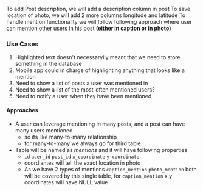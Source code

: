 To add Post description, we will add a description column in post
To save location of photo, we will add 2 more columns longitude and latitude
To handle mention functionality we will follow following approach where user can mention other users in his post **(either in caption or in photo)**

### Use Cases

1. Highlighted text doesn't necessaryliy meant that we need to store something in the database
2. Mobile app could in charge of highlighting anything that looks like a mention
3. Need to show a list of posts a user was mentioned in
4. Need to show a list of the most-often mentioned users?
5. Need to notify a user when they have been mentioned

#### Approaches

- A user can leverage mentioning in many posts, and a post can have many users mentioned
  - so its like many-to-many relationship
  - for many-to-many we always go for third table
- Table will be named as _mentions_ and it will have following properties
  - `id` `user_id` `post_id` `x_coordinate` `y-coordinate`
  - coordiantes will tell the exact location in photo
  - As we have 2 types of mentions `caption_mention` `photo_mention` both will be covered by this single table, for `caption_mention` x,y coordinates will have NULL value
